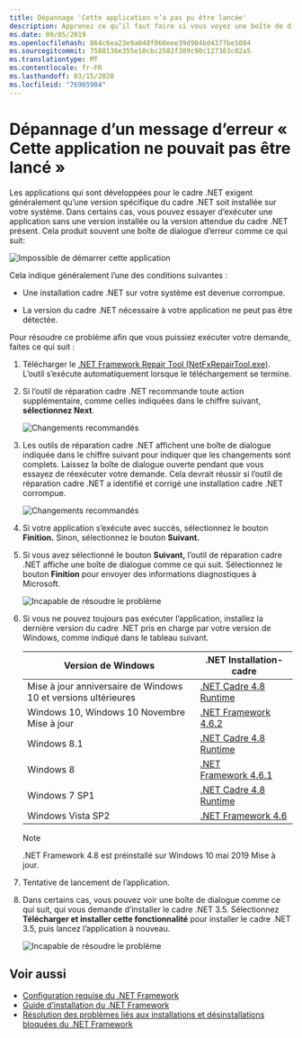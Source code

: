 ```yaml
---
title: Dépannage 'Cette application n’a pas pu être lancée'
description: Apprenez ce qu’il faut faire si vous voyez une boîte de dialogue « Cette application ne pourrait pas être lancée ».
ms.date: 09/05/2019
ms.openlocfilehash: 864c6ea23e9a048f060eee39d904bd4377be5084
ms.sourcegitcommit: 7588136e355e10cbc2582f389c90c127363c02a5
ms.translationtype: MT
ms.contentlocale: fr-FR
ms.lasthandoff: 03/15/2020
ms.locfileid: "76965904"
---
```

# <a name="troubleshooting-a-this-application-could-not-be-started-error-message"></a>Dépannage d’un message d’erreur « Cette application ne pouvait pas être lancé »

Les applications qui sont développées pour le cadre .NET exigent généralement qu’une version spécifique du cadre .NET soit installée sur votre système. Dans certains cas, vous pouvez essayer d’exécuter une application sans une version installée ou la version attendue du cadre .NET présent. Cela produit souvent une boîte de dialogue d’erreur comme ce qui suit:

![Impossible de démarrer cette application](media/application-not-started/app-could-not-be-started.png)

Cela indique généralement l’une des conditions suivantes :

- Une installation cadre .NET sur votre système est devenue corrompue.

- La version du cadre .NET nécessaire à votre application ne peut pas être détectée.

Pour résoudre ce problème afin que vous puissiez exécuter votre demande, faites ce qui suit :

1. Télécharger le [.NET Framework Repair Tool (NetFxRepairTool.exe)](https://www.microsoft.com/download/details.aspx?id=30135). L’outil s’exécute automatiquement lorsque le téléchargement se termine.

1. Si l’outil de réparation cadre .NET recommande toute action supplémentaire, comme celles indiquées dans le chiffre suivant, **sélectionnez Next**.

   ![Changements recommandés](media/application-not-started/repair-tool-recommended-changes.png)

1. Les outils de réparation cadre .NET affichent une boîte de dialogue indiquée dans le chiffre suivant pour indiquer que les changements sont complets. Laissez la boîte de dialogue ouverte pendant que vous essayez de réexécuter votre demande. Cela devrait réussir si l’outil de réparation cadre .NET a identifié et corrigé une installation cadre .NET corrompue.

   ![Changements recommandés](media/application-not-started/repair-tool-changes-complete.png)

1. Si votre application s’exécute avec succès, sélectionnez le bouton **Finition.** Sinon, sélectionnez le bouton **Suivant.**

1. Si vous avez sélectionné le bouton **Suivant,** l’outil de réparation cadre .NET affiche une boîte de dialogue comme ce qui suit. Sélectionnez le bouton **Finition** pour envoyer des informations diagnostiques à Microsoft.

   ![Incapable de résoudre le problème](media/application-not-started/repair-tool-no-resolution.png)

1. Si vous ne pouvez toujours pas exécuter l’application, installez la dernière version du cadre .NET pris en charge par votre version de Windows, comme indiqué dans le tableau suivant.

   |Version de Windows|.NET Installation-cadre|
   |---|---|
   |Mise à jour anniversaire de Windows 10 et versions ultérieures|[.NET Cadre 4.8 Runtime](https://dotnet.microsoft.com/download/dotnet-framework/net48)|
   |Windows 10, Windows 10 Novembre Mise à jour|[.NET Framework 4.6.2](https://dotnet.microsoft.com/download/dotnet-framework/net462)|
   |Windows 8.1|[.NET Cadre 4.8 Runtime](https://dotnet.microsoft.com/download/dotnet-framework/net48)|
   |Windows 8|[.NET Framework 4.6.1](https://dotnet.microsoft.com/download/dotnet-framework/net461)|
   |Windows 7 SP1|[.NET Cadre 4.8 Runtime](https://dotnet.microsoft.com/download/dotnet-framework/net48)|
   |Windows Vista SP2|[.NET Framework 4.6](https://dotnet.microsoft.com/download/dotnet-framework/net46)|

   > [!NOTE]
   > .NET Framework 4.8 est préinstallé sur Windows 10 mai 2019 Mise à jour.

1. Tentative de lancement de l’application.

1. Dans certains cas, vous pouvez voir une boîte de dialogue comme ce qui suit, qui vous demande d’installer le cadre .NET 3.5. Sélectionnez **Télécharger et installer cette fonctionnalité** pour installer le cadre .NET 3.5, puis lancez l’application à nouveau.

   ![Incapable de résoudre le problème](media/application-not-started/install-3-5.png)

## <a name="see-also"></a>Voir aussi

- [Configuration requise du .NET Framework](../get-started/system-requirements.md)
- [Guide d’installation du .NET Framework](index.md)
- [Résolution des problèmes liés aux installations et désinstallations bloquées du .NET Framework](troubleshoot-blocked-installations-and-uninstallations.md)
